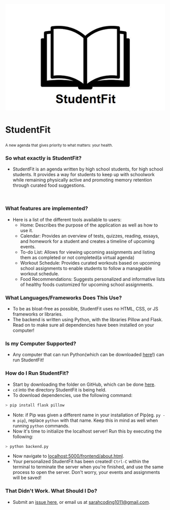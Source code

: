 <img src="StudentFitIcon.jpg" alt="StudentFit"></img>
<h1>StudentFit</h1>
<sub>A new agenda that gives priority to what matters: your health.</sub>

<br>
<h3>So what exactly is StudentFit?</h3>

- StudentFit is an agenda written by high school students, for high school students. It provides a way for students to keep up with schoolwork while remaining physically active and promoting memory retention through curated food suggestions.
<br>
<h3>What features are implemented?</h3>

- Here is a list of the different tools available to users:
    - Home: Describes the purpose of the application as well as how to use it.
    - Calendar: Provides an overview of tests, quizzes, reading, essays, and homework for a student and creates a timeline of upcoming events.
    - To-do List: Allows for viewing upcoming assignments and listing them as completed or not completed(a virtual agenda)
    - Workout Schedule: Provides curated workouts based on upcoming school assignments to enable students to follow a manageable workout schedule.
    - Food Recommendations: Suggests personalized and informative lists of healthy foods customized for upcoming school assignments.

<h3>What Languages/Frameworks Does This Use?</h3>

- To be as bloat-free as possible, StudentFit uses no HTML, CSS, or JS frameworks or libraries.
- The backend is written using Python, with the libraries Pillow and Flask. Read on to make sure all dependencies have been installed on your computer!

<h3>Is my Computer Supported?</h3>

- Any computer that can run Python(which can be downloaded <a href="https://www.python.org/downloads/">here</a>!) can run StudentFit!

<h3>How do I Run StudentFit?</h3>

- Start by downloading the folder on GitHub, which can be done <a href="https://github.com/html1101/StudentFit/archive/refs/heads/master.zip">here</a>.
- <code>cd</code> into the directory StudentFit is being held.
- To download dependencies, use the following command:
```lisp
> pip install flask pillow
```
- Note: if Pip was given a different name in your installation of Pip(eg. <code>py -m pip</code>), replace <code>python</code> with that name. Keep this in mind as well when running <code>python</code> commands.
- Now it's time to initialize the localhost server! Run this by executing the following:
```lisp
> python backend.py
```
- Now navigate to <a href="localhost:5000/frontend/about.html" target="_blank">localhost:5000/frontend/about.html</a>.
- Your personalized StudentFit has been created! <code>Ctrl-C</code> within the terminal to terminate the server when you're finished, and use the same process to open the server. Don't worry, your events and assignments will be saved!

<h3>That Didn't Work. What Should I Do?</h3>

- Submit an <a href="https://github.com/html1101/StudentFit/issues">issue here</a>, or email us at <a href="mailto:sarahcoding1011@gmail.com">sarahcoding1011@gmail.com</a>.